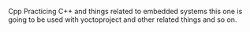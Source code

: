 Cpp Practicing C++ and things related to embedded systems
this one is going to be used with yoctoproject and other related things and so on.
